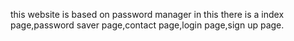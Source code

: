 this website is based on password manager in this there is a index page,password saver page,contact page,login page,sign up page.
